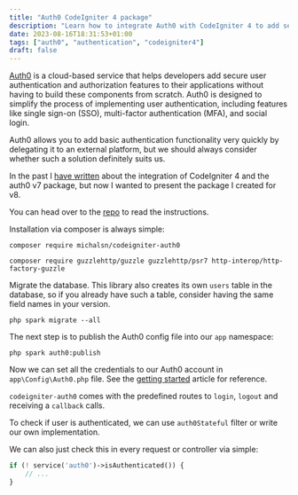 ```yaml
---
title: "Auth0 CodeIgniter 4 package"
description: "Learn how to integrate Auth0 with CodeIgniter 4 to add secure user authentication and authorization features."
date: 2023-08-16T18:31:53+01:00
tags: ["auth0", "authentication", "codeigniter4"]
draft: false
---
```


[Auth0](https://auth0.com) is a cloud-based service that helps developers add secure user authentication and authorization features to their applications without having to build these components from scratch. Auth0 is designed to simplify the process of implementing user authentication, including features like single sign-on (SSO), multi-factor authentication (MFA), and social login.

Auth0 allows you to add basic authentication functionality very quickly by delegating it to an external platform, but we should always consider whether such a solution definitely suits us.

In the past I [have written](/posts/integrating-codeigniter-4-with-auth0/) about the integration of CodeIgniter 4 and the auth0 v7 package, but now I wanted to present the package I created for v8.

You can head over to the [repo](https://github.com/michalsn/codeigniter-auth0) to read the instructions.

Installation via composer is always simple:

    composer require michalsn/codeigniter-auth0

    composer require guzzlehttp/guzzle guzzlehttp/psr7 http-interop/http-factory-guzzle

Migrate the database. This library also creates its own `users` table in the database, so if you already have such a table, consider having the same field names in your version.

    php spark migrate --all

The next step is to publish the Auth0 config file into our `app` namespace:

    php spark auth0:publish

Now we can set all the credentials to our Auth0 account in `app\Config\Auth0.php` file. See the [getting started](https://auth0.com/docs/libraries/auth0-php) article for reference.

`codeigniter-auth0` comes with the predefined routes to `login`, `logout` and receiving a `callback` calls.

To check if user is authenticated, we can use `auth0Stateful` filter or write our own implementation.

We can also just check this in every request or controller via simple:

```php
if (! service('auth0')->isAuthenticated()) {
    // ...
}
```